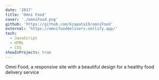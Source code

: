 ```yaml
---
date: '2017'
title: 'Omni Food'
cover: './omniFood.png'
github: 'https://github.com/kzapata19/omniFood'
external: 'https://omnifooddelivers.netlify.app/'
tech:
  - JavaScript
  - HTML
  - CSS
showInProjects: true
---
```


Omni Food, a responsive site with a beautiful design for a healthy food delivery service
